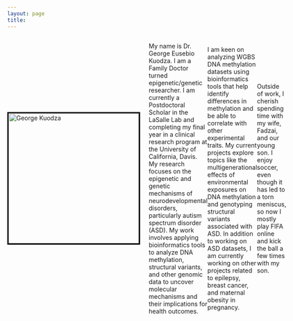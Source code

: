 ```yaml
---
layout: page
title: 
---
```


<div style="display: flex; align-items: center;">
  <img src="https://github.com/user-attachments/assets/4f8f831d-7e67-4c21-a1da-1ab4bd300cb3" alt="George Kuodza" style="width: 300px; height: 300px; margin-right: 20px; border: 3px solid #000;">
  <p>My name is Dr. George Eusebio Kuodza. I am a Family Doctor turned epigenetic/genetic researcher. I am currently a Postdoctoral Scholar in the LaSalle Lab and completing my final year in a clinical research program at the University of California, Davis. My research focuses on the epigenetic and genetic mechanisms of neurodevelopmental disorders, particularly autism spectrum disorder (ASD). My work involves applying bioinformatics tools to analyze DNA methylation, structural variants, and other genomic data to uncover molecular mechanisms and their implications for health outcomes.<p> 

<p>I am keen on analyzing WGBS DNA methylation datasets using bioinformatics tools that help identify differences in methylation and be able to correlate with other experimental traits. My current projects explore topics like the multigenerational effects of environmental exposures on DNA methylation and genotyping structural variants associated with ASD. In addition to working on ASD datasets, I am currently working on other projects related to epilepsy, breast cancer, and maternal obesity in pregnancy.<p>  

<p>Outside of work, I cherish spending time with my wife, Fadzai, and our young son. I enjoy soccer, even though it has led to a torn meniscus, so now I mostly play FIFA online and kick the ball a few times with my son.</p>
</div>


